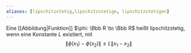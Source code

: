 ```yaml
---
aliases: [lipschitzstetig,lipschitzstetige, lipschitzstetigen]
---
```

Eine [[Abbildung|Funktion]] $\phi: \Bbb R \to \Bbb R$ heißt lipschitzstetig, wenn eine Konstante $L$ existiert, mit
$$\| \phi(x_1)- \phi(x_2)\| \leq L\|x_1-x_2\|$$